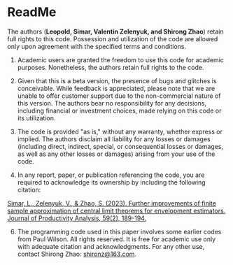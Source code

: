 # ReadMe

The authors (**Leopold, Simar, Valentin Zelenyuk, and Shirong Zhao**) retain full rights to this code. Possession and utilization of the code are allowed only upon agreement with the specified terms and conditions.


1. Academic users are granted the freedom to use this code for academic purposes. Nonetheless, the authors retain full rights to the code.


2. Given that this is a beta version, the presence of bugs and glitches is conceivable. While feedback is appreciated, please note that we are unable to offer customer support due to the non-commercial nature of this version. The authors bear no responsibility for any decisions, including financial or investment choices, made relying on this code or its utilization.


3. The code is provided "as is," without any warranty, whether express or implied. The authors disclaim all liability for any losses or damages (including direct, indirect, special, or consequential losses or damages, as well as any other losses or damages) arising from your use of the code.


4. In any report, paper, or publication referencing the code, you are required to acknowledge its ownership by including the following citation:

[Simar, L., Zelenyuk, V., & Zhao, S. (2023). Further improvements of finite sample approximation of central limit theorems for envelopment estimators. Journal of Productivity Analysis, 59(2), 189-194.](https://link.springer.com/article/10.1007/s11123-023-00661-8)


6. The programming code used in this paper involves some earlier codes from Paul Wilson. All rights reserved. It is free for academic use only with adequate citation and acknowledgments. For any other use, contact Shirong Zhao: shironz@163.com.

